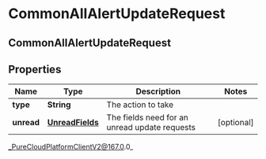 # CommonAllAlertUpdateRequest

## CommonAllAlertUpdateRequest

## Properties

|Name | Type | Description | Notes|
|------------ | ------------- | ------------- | -------------|
| **type** | **String** | The action to take | |
| **unread** | [**UnreadFields**](UnreadFields) | The fields need for an unread update requests | [optional] |



_PureCloudPlatformClientV2@167.0.0_
